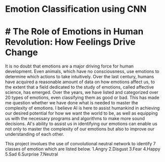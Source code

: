 # Emotion Classification using CNN

 # # The Role of Emotions in Human Revolution: How Feelings Drive Change

It is no doubt that emotions are a major driving force for human development. Even animals, which have no consciousness, use emotions to determine which actions to take intuitively. Over the last century, humans have acquired a reasonable amount of data on how emotions affect us, to the extent that a field dedicated to the study of emotions, called affective science, has emerged. Over the years, we have listed and categorized over 20 types of emotions, even classifying them as good or bad. This has made me question whether we have done what is needed to master the complexity of emotions.
I believe AI is here to assist humankind in achieving our desired potential for how we want the world to be, as well as equipping us with the necessary programs and algorithms to make more sound decisions. AI's ability to assist us in identifying our emotions can enable us not only to master the complexity of our emotions but also to improve our understanding of each other.

This project involues the use of convolutional neutral network to identify 7 classes of emotion which are listed below. 
 1.Angry
 2.Disgust
 3.Fear
 4.Happy
 5.Sad 
 6.Surprise
 7.Neutral
